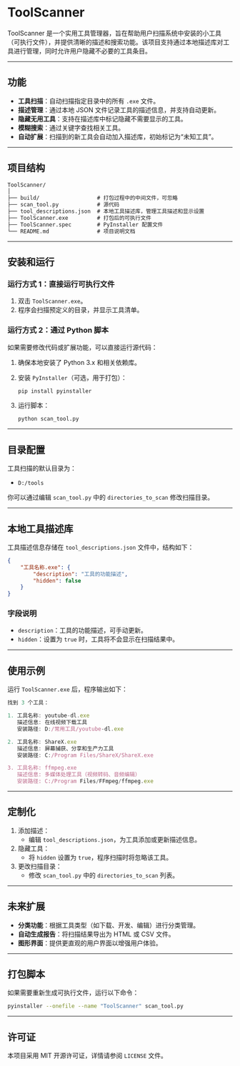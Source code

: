 # ToolScanner

ToolScanner 是一个实用工具管理器，旨在帮助用户扫描系统中安装的小工具（可执行文件），并提供清晰的描述和搜索功能。该项目支持通过本地描述库对工具进行管理，同时允许用户隐藏不必要的工具条目。

------

## **功能**

- **工具扫描**：自动扫描指定目录中的所有 `.exe` 文件。
- **描述管理**：通过本地 JSON 文件记录工具的描述信息，并支持自动更新。
- **隐藏无用工具**：支持在描述库中标记隐藏不需要显示的工具。
- **模糊搜索**：通过关键字查找相关工具。
- **自动扩展**：扫描到的新工具会自动加入描述库，初始标记为“未知工具”。

------

## **项目结构**

```tex
ToolScanner/
│
├── build/                  # 打包过程中的中间文件，可忽略
├── scan_tool.py            # 源代码
├── tool_descriptions.json  # 本地工具描述库，管理工具描述和显示设置
├── ToolScanner.exe         # 打包后的可执行文件
├── ToolScanner.spec        # PyInstaller 配置文件
└── README.md               # 项目说明文档
```

------

## **安装和运行**

### **运行方式 1：直接运行可执行文件**

1. 双击 `ToolScanner.exe`。
2. 程序会扫描预定义的目录，并显示工具清单。

### **运行方式 2：通过 Python 脚本**

如果需要修改代码或扩展功能，可以直接运行源代码：

1. 确保本地安装了 Python 3.x 和相关依赖库。

2. 安装 `PyInstaller`（可选，用于打包）：

   ```bash
   pip install pyinstaller
   ```

3. 运行脚本：

   ```bash
   python scan_tool.py
   ```

------

## **目录配置**

工具扫描的默认目录为：

- `D:/tools`

你可以通过编辑 `scan_tool.py` 中的 `directories_to_scan` 修改扫描目录。

------

## **本地工具描述库**

工具描述信息存储在 `tool_descriptions.json` 文件中，结构如下：

```json
{
    "工具名称.exe": {
        "description": "工具的功能描述",
        "hidden": false
    }
}
```

### **字段说明**

- `description`：工具的功能描述，可手动更新。
- `hidden`：设置为 `true` 时，工具将不会显示在扫描结果中。

------

## **使用示例**

运行 `ToolScanner.exe` 后，程序输出如下：

```javascript
找到 3 个工具：

1. 工具名称: youtube-dl.exe
   描述信息: 在线视频下载工具
   安装路径: D:/常用工具/youtube-dl.exe

2. 工具名称: ShareX.exe
   描述信息: 屏幕捕获、分享和生产力工具
   安装路径: C:/Program Files/ShareX/ShareX.exe

3. 工具名称: ffmpeg.exe
   描述信息: 多媒体处理工具（视频转码、音频编辑）
   安装路径: C:/Program Files/FFmpeg/ffmpeg.exe
```

------

## **定制化**

1. 添加描述：
   - 编辑 `tool_descriptions.json`，为工具添加或更新描述信息。
2. 隐藏工具：
   - 将 `hidden` 设置为 `true`，程序扫描时将忽略该工具。
3. 更改扫描目录：
   - 修改 `scan_tool.py` 中的 `directories_to_scan` 列表。

------

## **未来扩展**

- **分类功能**：根据工具类型（如下载、开发、编辑）进行分类管理。
- **自动生成报告**：将扫描结果导出为 HTML 或 CSV 文件。
- **图形界面**：提供更直观的用户界面以增强用户体验。

------

## **打包脚本**

如果需要重新生成可执行文件，运行以下命令：

```bash
pyinstaller --onefile --name "ToolScanner" scan_tool.py
```

------

## **许可证**

本项目采用 MIT 开源许可证，详情请参阅 `LICENSE` 文件。